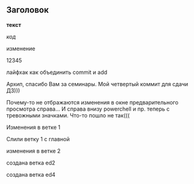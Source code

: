 ## Заголовок ##

__текст__

_код_ 

изменение

12345

лайфхак как объединить commit и add

Архип, спасибо Вам за семинары. Мой четвертый коммит для сдачи ДЗ))) 

Почему-то не отбражаются изменения в окне предварительного просмотра справа... И справа внизу powerchell и пр. теперь с тревожными значками. Что-то пошло не так(((   


Изменения в ветке 1

Слили ветку 1 с главной

изменения в ветке 2
    
создана ветка ed2

создана ветка ed4


